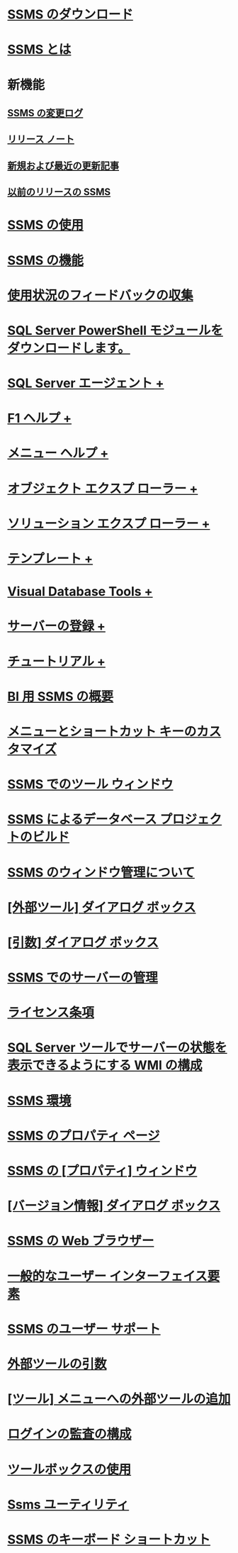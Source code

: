 # [SSMS のダウンロード](download-sql-server-management-studio-ssms.md)
# [SSMS とは](sql-server-management-studio-ssms.md)

# 新機能
## [SSMS の変更ログ](sql-server-management-studio-changelog-ssms.md)
## [リリース ノート](sql-server-management-studio-release-notes.md)
## [新規および最近の更新記事](new-updated-ssms.md)
## [以前のリリースの SSMS](previous-sql-server-management-studio-releases.md)

# [SSMS の使用](use-sql-server-management-studio.md)
# [SSMS の機能](features-in-sql-server-management-studio.md)
# [使用状況のフィードバックの収集](sql-server-management-studio-telemetry-ssms.md)
# [SQL Server PowerShell モジュールをダウンロードします。](download-sql-server-ps-module.md)

# [SQL Server エージェント +](../ssms/agent/sql-server-agent.md)
# [F1 ヘルプ +](../ssms/f1-help/f1-help-for-server-connections-sql-server-management-studio.md)
# [メニュー ヘルプ +](../ssms/menu-help/sql-server-management-studio-menu-help.md)
# [オブジェクト エクスプ ローラー +](../ssms/object/object-explorer.md)
# [ソリューション エクスプ ローラー +](../ssms/solution/solution-explorer.md)
# [テンプレート +](../ssms/template/template-explorer.md)
# [Visual Database Tools +](../ssms/visual-db-tools/visual-database-tools.md)
# [サーバーの登録 +](../ssms/register-servers/register-servers.md)
# [チュートリアル +](../ssms/tutorials/tutorial-sql-server-management-studio.md)

# [BI 用 SSMS の概要](introduction-to-sql-server-management-studio-for-business-intelligence.md)
# [メニューとショートカット キーのカスタマイズ](customize-menus-and-shortcut-keys.md)
# [SSMS でのツール ウィンドウ](tool-windows-in-sql-server-management-studio.md)
# [SSMS によるデータベース プロジェクトのビルド](build-database-projects-by-using-sql-server-management-studio.md)
# [SSMS のウィンドウ管理について](understand-sql-server-management-studio-windows-management.md)
# [[外部ツール] ダイアログ ボックス](external-tools-dialog-box.md)

# [[引数] ダイアログ ボックス](arguments-dialog-box.md)
# [SSMS でのサーバーの管理](administer-servers-with-sql-server-management-studio.md)
# [ライセンス条項](sql-server-management-studio-license-terms.md)
# [SQL Server ツールでサーバーの状態を表示できるようにする WMI の構成](configure-wmi-to-show-server-status-in-sql-server-tools.md)
# [SSMS 環境](the-sql-server-management-studio-environment.md)
# [SSMS のプロパティ ページ](property-pages-in-sql-server-management-studio.md)
# [SSMS の [プロパティ] ウィンドウ](properties-window-management-studio.md)

# [[バージョン情報] ダイアログ ボックス](about-dialog-box.md)
# [SSMS の Web ブラウザー](sql-server-management-studio-web-browser.md)
# [一般的なユーザー インターフェイス要素](general-user-interface-elements.md)

# [SSMS のユーザー サポート](user-assistance-in-sql-server-management-studio.md)
# [外部ツールの引数](use-of-sql-server-features-and-capabilities-wwi-oltp.md)
# [[ツール] メニューへの外部ツールの追加](add-an-external-tool-to-the-tools-menu-sql-server-management-studio.md)
# [ログインの監査の構成](configure-login-auditing-sql-server-management-studio.md)
# [ツールボックスの使用](use-the-toolbox.md)

# [Ssms ユーティリティ](ssms-utility.md)  
# [SSMS のキーボード ショートカット](sql-server-management-studio-keyboard-shortcuts.md)  


